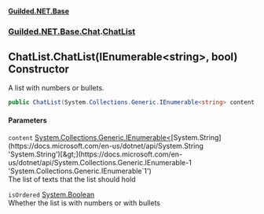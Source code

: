 
#### [Guilded.NET.Base](Guilded_NET_Base 'Guilded_NET_Base')
### [Guilded.NET.Base.Chat](Guilded_NET_Base#Guilded_NET_Base_Chat 'Guilded.NET.Base.Chat').[ChatList](ChatList 'Guilded.NET.Base.Chat.ChatList')
## ChatList.ChatList(IEnumerable&lt;string&gt;, bool) Constructor
A list with numbers or bullets.  
```csharp
public ChatList(System.Collections.Generic.IEnumerable<string> content, bool isOrdered=false);
```

#### Parameters
<a name='Guilded_NET_Base_Chat_ChatList_ChatList(System_Collections_Generic_IEnumerable_string__bool)_content'></a>
`content` [System.Collections.Generic.IEnumerable&lt;](https://docs.microsoft.com/en-us/dotnet/api/System.Collections.Generic.IEnumerable-1 'System.Collections.Generic.IEnumerable`1')[System.String](https://docs.microsoft.com/en-us/dotnet/api/System.String 'System.String')[&gt;](https://docs.microsoft.com/en-us/dotnet/api/System.Collections.Generic.IEnumerable-1 'System.Collections.Generic.IEnumerable`1')  
The list of texts that the list should hold
  
<a name='Guilded_NET_Base_Chat_ChatList_ChatList(System_Collections_Generic_IEnumerable_string__bool)_isOrdered'></a>
`isOrdered` [System.Boolean](https://docs.microsoft.com/en-us/dotnet/api/System.Boolean 'System.Boolean')  
Whether the list is with numbers or with bullets
  
